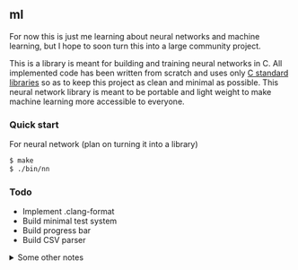 ## ml
For now this is just me learning about neural networks and machine learning, but I hope to soon turn this into a large
community project.

This is a library is meant for building and training neural networks in C. All implemented code has been written from
scratch and uses only [C standard libraries](https://en.cppreference.com/w/c/header) so as to keep this project as clean and minimal as possible. This neural
network library is meant to be portable and light weight to make machine learning more accessible to everyone.

### Quick start
For neural network (plan on turning it into a library)
```bash
$ make
$ ./bin/nn
```

### Todo
- Implement .clang-format
- Build minimal test system
- Build progress bar
- Build CSV parser

<details>
  <summary>Some other notes</summary>

  - https://towardsdatascience.com/mnist-handwritten-digits-classification-from-scratch-using-python-numpy-b08e401c4dab
  - https://machinelearningmastery.com/rectified-linear-activation-function-for-deep-learning-neural-networks/
  - https://www.youtube.com/watch?v=w8yWXqWQYmU
  - https://avi.alkalay.net/2018/07/fedora-jupyter-notebook.html
  - https://en.wikipedia.org/wiki/MNIST_database
  - tqdm (progress bar)
  - https://www.kaggle.com/datasets/hojjatk/mnist-dataset
  - https://www.kaggle.com/code/hojjatk/read-mnist-dataset/notebook
  - Bitcoin Historical Data: https://www.kaggle.com/datasets/mczielinski/bitcoin-historical-data/

  - Gradient descent is basic machine learning algo
  - y = w(x) OR y = w(x) - b
  - goal -> w(x) - b = 0
  - square result from cost function to get more amplified result
  - input is usually a feature vector
  	1. Any value for w
  	2. Give to w to cost function to get prediction precision (close to 0, the more precise and accurate)
  	3. w - derivative of cost function (limit as h->0)
  	4. Apply learning rate
  	5. Iterate many times

</details>
